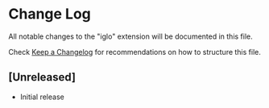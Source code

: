 # Change Log

All notable changes to the "iglo" extension will be documented in this file.

Check [Keep a Changelog](http://keepachangelog.com/) for recommendations on how to structure this file.

## [Unreleased]

- Initial release
